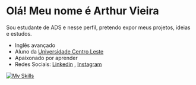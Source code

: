 # Olá! Meu nome é Arthur Vieira

Sou estudante de ADS e nesse perfil, pretendo expor meus projetos, ideias e estudos.
 - Inglês avançado
  - Aluno da [Universidade Centro Leste](https://ucl.br/)  
  - Apaixonado por aprender
  - Redes Sociais: [Linkedin](https://www.linkedin.com/in/arthur-vieira-lopes-bb4650263/) , [Instagram](https://www.instagram.com/arthur_vlopes/)


  [![My Skills](https://skillicons.dev/icons?i=py,cs,latex,html)](https://skillicons.dev)
